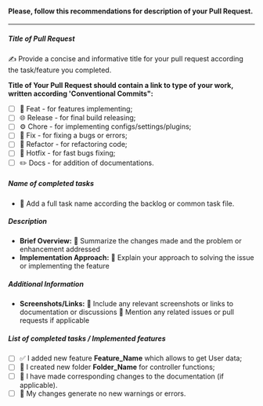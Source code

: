 #### Please, follow this recommendations for description of your Pull Request.

---

##### Title of Pull Request
✍️ Provide a concise and informative title for your pull request according the task/feature you completed.

**Title of Your Pull Request should contain a link to type of your work, written according 'Conventional Commits":**

- [ ] 🌟 Feat - for features implementing;
- [ ] 🌐 Release - for final build releasing;
- [ ] ⚙️ Chore - for implementing configs/settings/plugins;
- [ ] 🔧 Fix - for fixing a bugs or errors;
- [ ] 🔗 Refactor - for refactoring code;
- [ ] 🐛 Hotfix - for fast bugs fixing;
- [ ] ✏️ Docs - for addition of documentations.

##### Name of completed tasks
- 📖 Add a full task name according the backlog or common task file.

##### Description
- **Brief Overview:**
📖 Summarize the changes made and the problem or enhancement addressed
- **Implementation Approach:**
💭 Explain your approach to solving the issue or implementing the feature

##### Additional Information
- **Screenshots/Links:**
📸 Include any relevant screenshots or links to documentation or discussions
🔗 Mention any related issues or pull requests if applicable

##### List of completed tasks / Implemented features
- [ ] ✅ I added new feature **Feature_Name** which allows to get User data;
- [ ] 📝 I created new folder **Folder_Name** for controller functions;
- [ ] 🔧 I have made corresponding changes to the documentation (if applicable).
- [ ] 🚫 My changes generate no new warnings or errors.